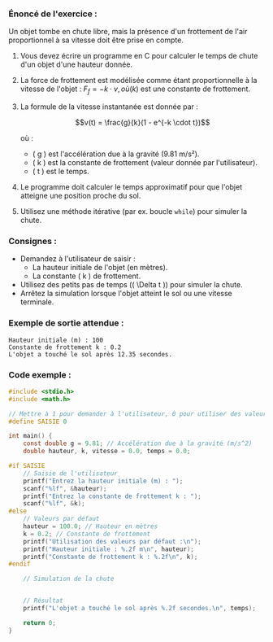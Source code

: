 ### Énoncé de l'exercice :
Un objet tombe en chute libre, mais la présence d'un frottement de l'air proportionnel à sa vitesse doit être prise en compte.

1. Vous devez écrire un programme en C pour calculer le temps de chute d'un objet d'une hauteur donnée.
2. La force de frottement est modélisée comme étant proportionnelle à la vitesse de l'objet : $`F_f = -k \cdot v, où ( k )`$ est une constante de frottement.
3. La formule de la vitesse instantanée est donnée par :

   $$v(t) = \frac{g}{k}(1 - e^{-k \cdot t})$$

   où :
   - \( g \) est l'accélération due à la gravité (9.81 m/s²).
   - \( k \) est la constante de frottement (valeur donnée par l'utilisateur).
   - \( t \) est le temps.

6. Le programme doit calculer le temps approximatif pour que l'objet atteigne une position proche du sol.
7. Utilisez une méthode itérative (par ex. boucle `while`) pour simuler la chute.

### Consignes :
- Demandez à l'utilisateur de saisir :
  - La hauteur initiale de l'objet (en mètres).
  - La constante \( k \) de frottement.
- Utilisez des petits pas de temps (\( \Delta t \)) pour simuler la chute.
- Arrêtez la simulation lorsque l'objet atteint le sol ou une vitesse terminale.

### Exemple de sortie attendue :
```
Hauteur initiale (m) : 100
Constante de frottement k : 0.2
L'objet a touché le sol après 12.35 secondes.
```

### Code exemple :

```c
#include <stdio.h>
#include <math.h>

// Mettre à 1 pour demander à l'utilisateur, 0 pour utiliser des valeurs par défaut
#define SAISIE 0

int main() {
    const double g = 9.81; // Accélération due à la gravité (m/s^2)
    double hauteur, k, vitesse = 0.0, temps = 0.0;

#if SAISIE
    // Saisie de l'utilisateur
    printf("Entrez la hauteur initiale (m) : ");
    scanf("%lf", &hauteur);
    printf("Entrez la constante de frottement k : ");
    scanf("%lf", &k);
#else
    // Valeurs par défaut
    hauteur = 100.0; // Hauteur en mètres
    k = 0.2; // Constante de frottement
    printf("Utilisation des valeurs par défaut :\n");
    printf("Hauteur initiale : %.2f m\n", hauteur);
    printf("Constante de frottement k : %.2f\n", k);
#endif

    // Simulation de la chute


    // Résultat
    printf("L'objet a touché le sol après %.2f secondes.\n", temps);

    return 0;
}
